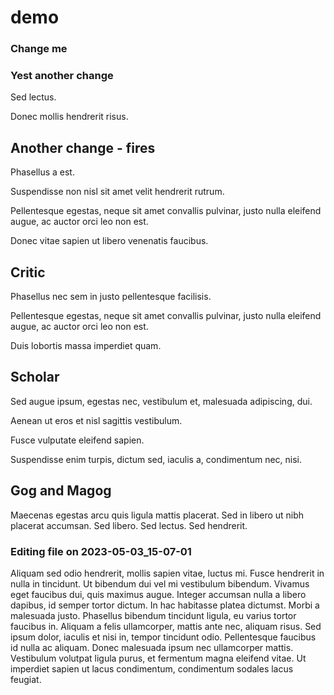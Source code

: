 # demo

### Change me


### Yest another change

Sed lectus.

Donec mollis hendrerit risus.


## Another change - fires

Phasellus a est.

Suspendisse non nisl sit amet velit hendrerit rutrum.

Pellentesque egestas, neque sit amet convallis pulvinar, justo nulla eleifend augue, ac auctor orci leo non est.

Donec vitae sapien ut libero venenatis faucibus.


## Critic

Phasellus nec sem in justo pellentesque facilisis.

Pellentesque egestas, neque sit amet convallis pulvinar, justo nulla eleifend augue, ac auctor orci leo non est.

Duis lobortis massa imperdiet quam.


## Scholar

Sed augue ipsum, egestas nec, vestibulum et, malesuada adipiscing, dui.

Aenean ut eros et nisl sagittis vestibulum.

Fusce vulputate eleifend sapien.

Suspendisse enim turpis, dictum sed, iaculis a, condimentum nec, nisi.


## Gog and Magog

Maecenas egestas arcu quis ligula mattis placerat. Sed in libero ut nibh placerat accumsan. Sed libero. Sed lectus. Sed hendrerit.


### Editing file on 2023-05-03_15-07-01

Aliquam sed odio hendrerit, mollis sapien vitae, luctus mi. Fusce hendrerit in nulla in tincidunt. Ut bibendum dui vel mi vestibulum bibendum. Vivamus eget faucibus dui, quis maximus augue. Integer accumsan nulla a libero dapibus, id semper tortor dictum. In hac habitasse platea dictumst. Morbi a malesuada justo.
Phasellus bibendum tincidunt ligula, eu varius tortor faucibus in. Aliquam a felis ullamcorper, mattis ante nec, aliquam risus. Sed ipsum dolor, iaculis et nisi in, tempor tincidunt odio. Pellentesque faucibus id nulla ac aliquam. Donec malesuada ipsum nec ullamcorper mattis. Vestibulum volutpat ligula purus, et fermentum magna eleifend vitae. Ut imperdiet sapien ut lacus condimentum, condimentum sodales lacus feugiat. 


